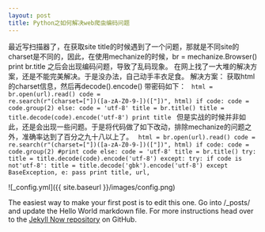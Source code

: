 ```yaml
---
layout: post
title: Python之如何解决web爬虫编码问题
---
```


最近写扫描器了，在获取site title的时候遇到了一个问题，那就是不同site的charset是不同的，因此，在使用mechanize的时候，br = mechanize.Browser()
print br.title
之后会出现编码问题，导致了乱码现象。
在网上找了一大堆的解决方案，还是不能完美解决。于是没办法，自己动手丰衣足食。
解决方案：
获取html的charset信息，然后再decode().encode()
带密码如下：
<code>
html = br.open(url).read()
code = re.search(r"(charset=["])([a-zA-Z0-9-])(["])", html)
if code:
code = code.group(2)
else:
code = 'utf-8'
title = br.title()
title = title.decode(code).encode('utf-8')
print title
</code>
但是实战的时候并非如此，还是会出现一些问题。于是将代码做了如下改动，排除mechanize的问题之外，准确率达到了百分之九十八以上了。
<code>
html = br.open(url).read()
code = re.search(r"(charset=["])([a-zA-Z0-9-])(["])", html)
if code:
code = code.group(2)
#print code
else:
code = 'utf-8'
title = br.title()
try:
title = title.decode(code).encode('utf-8')
except:
try:
if code is not'utf-8':
title = title.decode('gbk').encode('utf-8')
except BaseException, e:
pass
print title, url,
</code>

![_config.yml]({{ site.baseurl }}/images/config.png)

The easiest way to make your first post is to edit this one. Go into /_posts/ and update the Hello World markdown file. For more instructions head over to the [Jekyll Now repository](https://github.com/barryclark/jekyll-now) on GitHub.
